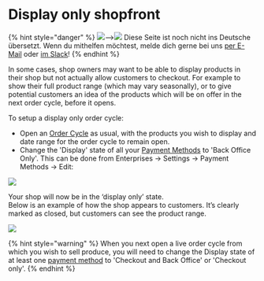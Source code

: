 # Display only shopfront

{% hint style="danger" %}
![](https://firebasestorage.googleapis.com/v0/b/gitbook-28427.appspot.com/o/assets%2F-L9rgk4wEweX_zxXIzmW%2F-LpeYcYHvFT89zDzVlG4%2F-LpeZq2i0oaAbNYfYfu5%2FCapture%20du%202019-09-26%2000-38-19.png?alt=media&token=aef3eea2-4d60-4d24-99ec-6edbda36b45c)--&gt;​![](https://firebasestorage.googleapis.com/v0/b/gitbook-28427.appspot.com/o/assets%2F-L9rgk4wEweX_zxXIzmW%2F-MdHZQzZkj-9uNA4c3qD%2F-MdIF6yxdsNWC5BK3awW%2FFlagge%20Deutschland.jpg?alt=media&token=9bbe895b-2aa1-40da-8221-01fb74558b92) Diese Seite ist noch nicht ins Deutsche übersetzt. Wenn du mithelfen möchtest, melde dich gerne bei uns [per E-Mail](mailto:konrad@openfoodnetwork.de) oder [im Slack](https://join.slack.com/t/openfoodnetwork/shared_invite/zt-9sjkjdlu-r02kUMP1zbrTgUhZhYPF~A)!
{% endhint %}

In some cases, shop owners may want to be able to display products in their shop but not actually allow customers to checkout. For example to show their full product range \(which may vary seasonally\), or to give potential customers an idea of the products which will be on offer in the next order cycle, before it opens.

To setup a display only order cycle:

* Open an [Order Cycle](order-cycle/order-cycles-for-hubs.md) as usual, with the products you wish to display and date range for the order cycle to remain open.
* Change the 'Display' state of all your [Payment Methods](payment-methods.md) to 'Back Office Only'.  This can be done from Enterprises -&gt; Settings -&gt; Payment Methods -&gt; Edit:

![](../../.gitbook/assets/displayonlyback.jpg)

Your shop will now be in the ‘display only’ state.   
Below is an example of how the shop appears to customers. It’s clearly marked as closed, but customers can see the product range.

![](../../.gitbook/assets/displayonly.jpg)

{% hint style="warning" %}
When you next open a live order cycle from which you wish to sell produce, you will need to change the Display state of at least one [payment method](payment-methods.md) to 'Checkout and Back Office' or 'Checkout only'.
{% endhint %}

